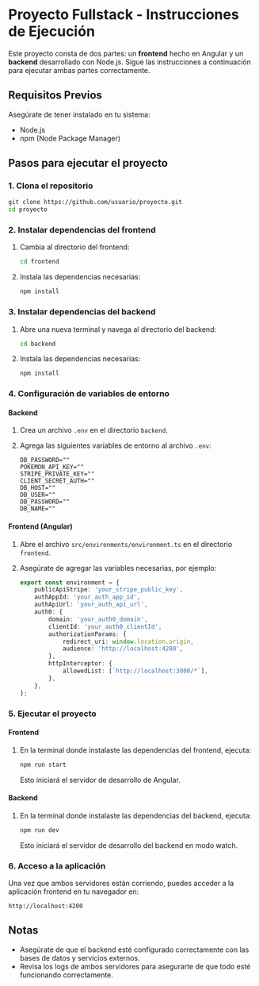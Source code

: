 # Proyecto Fullstack - Instrucciones de Ejecución

Este proyecto consta de dos partes: un **frontend** hecho en Angular y un **backend** desarrollado con Node.js. Sigue las instrucciones a continuación para ejecutar ambas partes correctamente.

## Requisitos Previos

Asegúrate de tener instalado en tu sistema:

-   Node.js
-   npm (Node Package Manager)

## Pasos para ejecutar el proyecto

### 1. Clona el repositorio

```bash
git clone https://github.com/usuario/proyecto.git
cd proyecto
```

### 2. Instalar dependencias del **frontend**

1. Cambia al directorio del frontend:

    ```bash
    cd frontend
    ```

2. Instala las dependencias necesarias:

    ```bash
    npm install
    ```

### 3. Instalar dependencias del **backend**

1. Abre una nueva terminal y navega al directorio del backend:

    ```bash
    cd backend
    ```

2. Instala las dependencias necesarias:

    ```bash
    npm install
    ```

### 4. Configuración de variables de entorno

#### Backend

1. Crea un archivo `.env` en el directorio `backend`.
2. Agrega las siguientes variables de entorno al archivo `.env`:

    ```env
    DB_PASSWORD=""
    POKEMON_API_KEY=""
    STRIPE_PRIVATE_KEY=""
    CLIENT_SECRET_AUTH=""
    DB_HOST=""
    DB_USER=""
    DB_PASSWORD=""
    DB_NAME=""
    ```

#### Frontend (Angular)

1. Abre el archivo `src/environments/environment.ts` en el directorio `frontend`.
2. Asegúrate de agregar las variables necesarias, por ejemplo:

    ```typescript
    export const environment = {
        publicApiStripe: 'your_stripe_public_key',
        authAppId: 'your_auth_app_id',
        authApiUrl: 'your_auth_api_url',
        auth0: {
            domain: 'your_auth0_domain',
            clientId: 'your_auth0_clientId',
            authorizationParams: {
                redirect_uri: window.location.origin,
                audience: 'http://localhost:4200',
            },
            httpInterceptor: {
                allowedList: [`http://localhost:3000/*`],
            },
        },
    };
    ```

### 5. Ejecutar el proyecto

#### Frontend

1. En la terminal donde instalaste las dependencias del frontend, ejecuta:

    ```bash
    npm run start
    ```

    Esto iniciará el servidor de desarrollo de Angular.

#### Backend

1. En la terminal donde instalaste las dependencias del backend, ejecuta:

    ```bash
    npm run dev
    ```

    Esto iniciará el servidor de desarrollo del backend en modo watch.

### 6. Acceso a la aplicación

Una vez que ambos servidores están corriendo, puedes acceder a la aplicación frontend en tu navegador en:

```
http://localhost:4200
```

## Notas

-   Asegúrate de que el backend esté configurado correctamente con las bases de datos y servicios externos.
-   Revisa los logs de ambos servidores para asegurarte de que todo esté funcionando correctamente.
